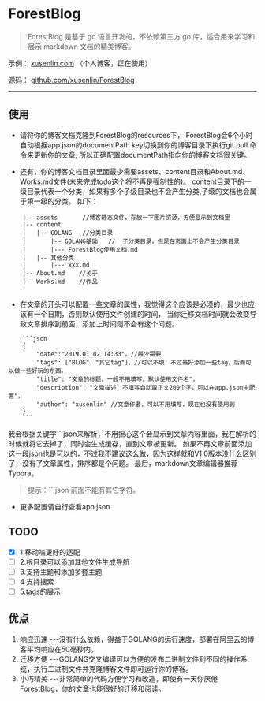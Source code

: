 # ForestBlog

> ForestBlog 是基于 go 语言开发的，不依赖第三方 go 库，适合用来学习和展示 markdown 文档的精美博客。


示例： [xusenlin.com](http://xusenlin.com) （个人博客，正在使用）

源码： [github.com/xusenlin/ForestBlog](https://github.com/xusenlin/ForestBlog)

---  
## 使用

- 请将你的博客文档克隆到ForestBlog的resources下，
ForestBlog会6个小时自动根据app.json的documentPath key切换到你的博客目录下执行git pull 命令来更新你的文章,
所以正确配置documentPath指向你的博客文档很关键。

- 还有，你的博客文档目录里面最少需要assets、content目录和About.md、Works.md文件(未来完成todo这个将不再是强制性的)。
content目录下的一级目录代表一个分类，如果有多个子级目录也不会产生分类,子级的文档也会属于第一级的分类。
如下：
```
    |-- assets       //博客静态文件，存放一下图片资源，方便显示到文档里
    |-- content
    |   |-- GOLANG   //分类目录
    |       |-- GOLANG基础   //  子分类目录，但是在页面上不会产生分类目录
    |       |--- ForestBlog使用文档.md   
    |   |-- 其他分类
    |       |--- xxx.md
    |-- About.md    //关于
    |-- Works.md    //作品
    
```
- 在文章的开头可以配置一些文章的属性，我觉得这个应该是必须的，最少也应该有一个日期，否则默认使用文件创建的时间，
当你迁移文档时间就会改变导致文章排序到前面，添加上时间则不会有这个问题。
```
    ```json
    {
        "date":"2019.01.02 14:33"，//最少需要
        "tags": ["BLOG"，"其它tag"]，//可以不填，不过最好添加一些tag，后面可以做一些好玩的东西。
        "title": "文章的标题，一般不用填写，默认使用文件名"，
        "description": "文章描述，不填写自动取正文200个字，可以在app.json中配置"，
        "author": "xusenlin" //文章作者，可以不用填写，现在也没有使用到
    }
    ```
```
我会根据关键字```json来解析，不用担心这个会显示到文章内容里面，我在解析的时候就将它去掉了，同时会生成缓存，直到文章被更新。
如果不再文章前面添加这一段json也是可以的，不过我不建议这么做，因为这样就和V1.0版本没什么区别了，没有了文章属性，排序都是个问题。
最后，markdown文章编辑器推荐Typora。

> 提示：```json 前面不能有其它字符。

- 更多配置请自行查看app.json

## TODO
- [x] 1.移动端更好的适配
- [ ] 2.根目录可以添加其他文件生成导航
- [ ] 3.支持主题和添加多套主题
- [ ] 4.支持搜索
- [ ] 5.tags的展示

## 优点 ##

1. 响应迅速  ---没有什么依赖，得益于GOLANG的运行速度，部署在阿里云的博客平均响应在50毫秒内。
2. 迁移方便  ---GOLANG交叉编译可以方便的发布二进制文件到不同的操作系统，执行二进制文件并克隆博客文件即可运行你的博客。
3. 小巧精美  ---非常简单的代码方便学习和改造，即使有一天你厌倦ForestBlog，你的文章也能很好的迁移和阅读。
